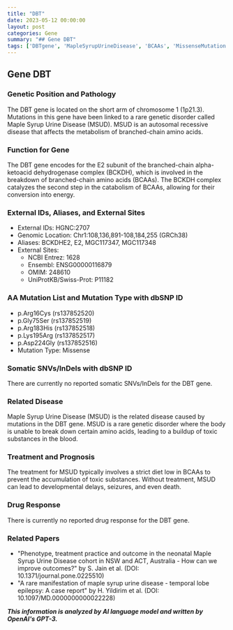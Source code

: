 ```yaml
---
title: "DBT"
date: 2023-05-12 00:00:00
layout: post
categories: Gene
summary: "## Gene DBT"
tags: ['DBTgene', 'MapleSyrupUrineDisease', 'BCAAs', 'MissenseMutation', 'Treatment', 'GeneticDisorder', 'Metabolism', 'BCKDHcomplex']
---
```


## Gene DBT

### Genetic Position and Pathology
The DBT gene is located on the short arm of chromosome 1 (1p21.3). Mutations in this gene have been linked to a rare genetic disorder called Maple Syrup Urine Disease (MSUD). MSUD is an autosomal recessive disease that affects the metabolism of branched-chain amino acids.

### Function for Gene
The DBT gene encodes for the E2 subunit of the branched-chain alpha-ketoacid dehydrogenase complex (BCKDH), which is involved in the breakdown of branched-chain amino acids (BCAAs). The BCKDH complex catalyzes the second step in the catabolism of BCAAs, allowing for their conversion into energy.

### External IDs, Aliases, and External Sites
- External IDs: HGNC:2707
- Genomic Location: Chr1:108,136,891-108,184,255 (GRCh38)
- Aliases: BCKDHE2, E2, MGC117347, MGC117348
- External Sites:
    - NCBI Entrez: 1628
    - Ensembl: ENSG00000116879
    - OMIM: 248610
    - UniProtKB/Swiss-Prot: P11182

### AA Mutation List and Mutation Type with dbSNP ID
- p.Arg16Cys (rs137852520)
- p.Gly75Ser (rs137852519)
- p.Arg183His (rs137852518)
- p.Lys195Arg (rs137852517)
- p.Asp224Gly (rs137852516)
- Mutation Type: Missense

### Somatic SNVs/InDels with dbSNP ID
There are currently no reported somatic SNVs/InDels for the DBT gene.

### Related Disease
Maple Syrup Urine Disease (MSUD) is the related disease caused by mutations in the DBT gene. MSUD is a rare genetic disorder where the body is unable to break down certain amino acids, leading to a buildup of toxic substances in the blood.

### Treatment and Prognosis
The treatment for MSUD typically involves a strict diet low in BCAAs to prevent the accumulation of toxic substances. Without treatment, MSUD can lead to developmental delays, seizures, and even death.

### Drug Response
There is currently no reported drug response for the DBT gene.

### Related Papers
- "Phenotype, treatment practice and outcome in the neonatal Maple Syrup Urine Disease cohort in NSW and ACT, Australia - How can we improve outcomes?" by S. Jain et al. (DOI: 10.1371/journal.pone.0225510)
- "A rare manifestation of maple syrup urine disease - temporal lobe epilepsy: A case report" by H. Yildirim et al. (DOI: 10.1097/MD.0000000000022228)

**_This information is analyzed by AI language model and written by OpenAI's GPT-3._**